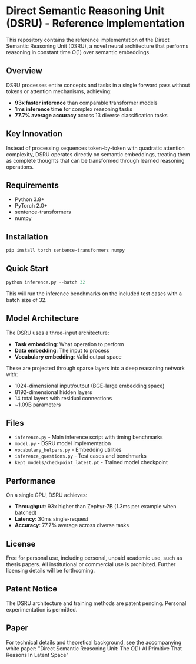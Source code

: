 # Direct Semantic Reasoning Unit (DSRU) - Reference Implementation

This repository contains the reference implementation of the Direct Semantic Reasoning Unit (DSRU), a novel neural architecture that performs reasoning in constant time O(1) over semantic embeddings.

## Overview

DSRU processes entire concepts and tasks in a single forward pass without tokens or attention mechanisms, achieving:
- **93x faster inference** than comparable transformer models
- **1ms inference time** for complex reasoning tasks
- **77.7% average accuracy** across 13 diverse classification tasks

## Key Innovation

Instead of processing sequences token-by-token with quadratic attention complexity, DSRU operates directly on semantic embeddings, treating them as complete thoughts that can be transformed through learned reasoning operations.

## Requirements

- Python 3.8+
- PyTorch 2.0+
- sentence-transformers
- numpy

## Installation

```bash
pip install torch sentence-transformers numpy
```

## Quick Start

```python
python inference.py --batch 32
```

This will run the inference benchmarks on the included test cases with a batch size of 32.

## Model Architecture

The DSRU uses a three-input architecture:
- **Task embedding**: What operation to perform
- **Data embedding**: The input to process  
- **Vocabulary embedding**: Valid output space

These are projected through sparse layers into a deep reasoning network with:
- 1024-dimensional input/output (BGE-large embedding space)
- 8192-dimensional hidden layers
- 14 total layers with residual connections
- ~1.09B parameters

## Files

- `inference.py` - Main inference script with timing benchmarks
- `model.py` - DSRU model implementation
- `vocabulary_helpers.py` - Embedding utilities
- `inference_questions.py` - Test cases and benchmarks
- `kept_models/checkpoint_latest.pt` - Trained model checkpoint

## Performance

On a single GPU, DSRU achieves:
- **Throughput**: 93x higher than Zephyr-7B (1.3ms per example when batched)
- **Latency**: 30ms single-request
- **Accuracy**: 77.7% average across diverse tasks

## License

Free for personal use, including personal, unpaid academic use, such as thesis papers. All institutional or commercial use is prohibited. Further licensing details will be forthcoming.

## Patent Notice

The DSRU architecture and training methods are patent pending. Personal experimentation is permitted.

## Paper

For technical details and theoretical background, see the accompanying white paper: "Direct Semantic Reasoning Unit: The O(1) AI Primitive That Reasons In Latent Space"
